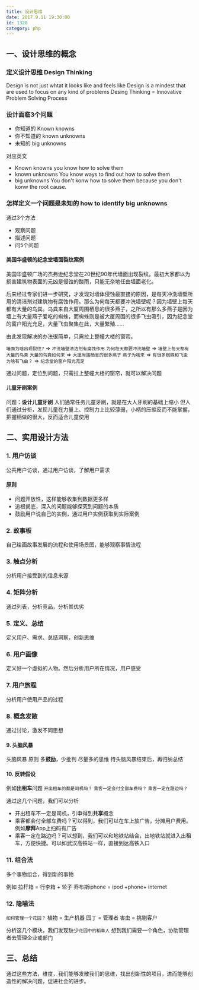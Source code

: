 ```yaml
---
title: 设计思维
date: 2017.9.11 19:30:00
id: 1328
category: php
---
```


## 一、设计思维的概念

### 定义设计思维 Design Thinking 

Design is not just whtat it looks like and feels like
Design is a mindest that are used to focus on any kind of problems
Desing Thinking = Innovative Problem Solving Process

### 设计面临3个问题
- 你知道的 Known knowns
- 你不知道的 known unknowns
- 未知的 big unknowns

对应英文
- Known knowns
	you know how to solve them
- known unknowns
	You know ways to find out how to solve them
- big unknowns
	You don't konw how to solve them because you don't konw the root cause.
	
### 怎样定义一个问题是未知的  how to identify big unknowns
通过3个方法
- 观察问题
- 描述问题
- 问5个问题

#### 美国华盛顿的纪念堂墙面裂纹案例

美国华盛顿广场的杰弗逊纪念堂在20世纪90年代墙面出现裂纹。最初大家都以为损害建筑物表面的元凶是侵蚀的酸雨，只能无奈地任由墙面老化。

后来经过专家们进一步研究，才发现对墙体侵蚀最直接的原因，是每天冲洗墙壁所用的清洁剂对建筑物有腐蚀作用。那么为何每天都要冲洗墙壁呢？因为墙壁上每天都有大量的鸟粪。乌粪来自大厦周围栖息的很多燕子，之所以有那么多燕子是因为墙上有大量燕子爱吃的蜘蛛，而蜘蛛则是被大厦周围的很多飞虫吸引，因为纪念堂的窗户阳光充足，大量飞虫聚集在此，大量繁殖……

由此发现解决的办法很简单，只需拉上整幢大楼的窗帘。

`墙面为啥出现裂纹?` => `冲洗墙壁清洁剂有腐蚀作用`
`为何每天都要冲洗墙壁` => `墙壁上每天都有大量的鸟粪`
`大量的鸟粪如何来` => `大厦周围栖息的很多燕子`
`燕子为啥来` => `有很多蜘蛛和飞虫`
`为啥有飞虫？` => `纪念堂的窗户阳光充足`

通过问题，定位到问题，只需拉上整幢大楼的窗帘，就可以解决问题

#### 儿童牙刷案例
问题：**设计儿童牙刷**
人们通常任务儿童牙刷，就是在大人牙刷的基础上缩小
但人们通过分析，发现儿童在力量上、控制力上比较薄弱，小柄的压缩反而不能掌握，把握柄做的很大，反而适合儿童使用

## 二、实用设计方法

### 1. 用户访谈
公共用户访谈，通过用户访谈，了解用户需求

#### 原则
- 问题开放性，这样能够收集到数据更多样
- 追根揭底，深入的问题能够探究到问题的本质
- 鼓励用户说自己的实例，通过用户实例获取到实际案例

### 2. 故事板
自己绘画故事发展的流程和使用场景图，能够观察事情流程

### 3. 触点分析
分析用户接受到的信息来源

### 4. 矩阵分析
通过列表，分析竞品，分析其优劣

### 5. 定义、总结
定义用户、需求、总结洞察，创新思维

### 6. 用户画像
定义好一个虚拟的人物。然后分析用户所在情况，用户感受

### 7. 用户旅程
分析用户使用产品的过程

### 8. 概念发散
通过讨论，激发不同思想

#### 9. 头脑风暴
头脑风暴 原则 多**鼓励**，少批判
尽量多的思维
待头脑风暴结束后，再归纳总结

#### 10. 反转假设
例如**出租车**问题
`开出租车的都是司机吗？`
`乘客一定会付全部车费吗？`
`乘客一定在路边吗？`

通过这几个问题，我们可以分析
- 开出租车不一定是司机，引申得到**共享**概念
- 乘客都会付全部车费吗？可以得到，我们可以在车上放广告，分摊用户费用。例如**摩拜**App上扫码有广告
- 乘客一定在路边吗？可以想到，我们可以和地铁站结合，出地铁站就进入出租车，方便快捷。可以如武汉高铁站一样，直接到达高铁入口

### 11. 组合法
多个事物组合，得到新的事物

例如
拉杆箱 = 行李箱 + 轮子
乔布斯iphone =  ipod +phone+ internet

### 12. 隐喻法
`如何管理一个花园？`
植物 = 生产机器
园丁 = 管理者
害虫 = 挑剔客户

分析这几个模块，我们发现缺少`花园中的稻草人`
想到我们需要一个角色，协助管理者去管理企业或部门

## 三、总结
通过这些方法，维度，我们能够发散我们的思维，找出创新性的项目，进而能够创造性的解决问题，促进社会的进步。